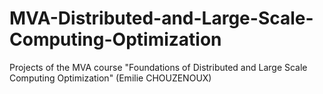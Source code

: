 # MVA-Distributed-and-Large-Scale-Computing-Optimization

Projects of the MVA course "Foundations of Distributed and Large Scale Computing Optimization" (Emilie CHOUZENOUX)

